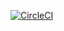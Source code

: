 [![CircleCI](https://circleci.com/gh/hadeoh/Banka.svg?style=svg)](https://circleci.com/gh/hadeoh/Banka)